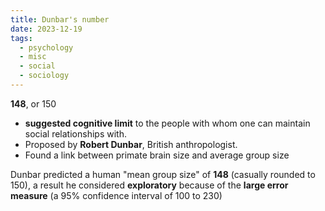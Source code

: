 ```yaml
---
title: Dunbar's number
date: 2023-12-19
tags:
  - psychology
  - misc
  - social
  - sociology
---
```

**148**, or 150 
- **suggested cognitive limit** to the people with whom one can maintain social relationships with. 
- Proposed by **Robert Dunbar**, British anthropologist. 
- Found a link between primate brain size and average group size

Dunbar predicted a human "mean group size" of **148** (casually rounded to 150), a result he considered **exploratory** because of the **large error measure** (a 95% confidence interval of 100 to 230)



